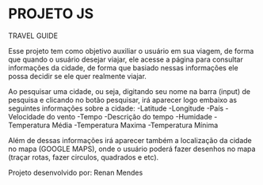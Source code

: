 # PROJETO JS

TRAVEL GUIDE

Esse projeto tem como objetivo auxiliar o usuário em sua viagem, de forma que quando o usuário desejar viajar, ele acesse a página para consultar informações da cidade, de forma que basiado nessas informações ele possa decidir se ele quer realmente viajar.

Ao pesquisar uma cidade, ou seja, digitando seu nome na barra (input) de pesquisa e clicando no botão pesquisar, irá aparecer logo embaixo as seguintes informações sobre a cidade: 
    -Latitude
    -Longitude
    -País
    -Velocidade do vento
    -Tempo
    -Descrição do tempo
    -Humidade
    -Temperatura Média
    -Temperatura Maxima
    -Temperatura Mínima
    
Além de dessas informações irá aparecer também a localização da cidade no mapa (GOOGLE MAPS), onde o usuário poderá fazer desenhos no mapa (traçar rotas, fazer circulos, quadrados e etc). 

Projeto desenvolvido por: Renan Mendes
